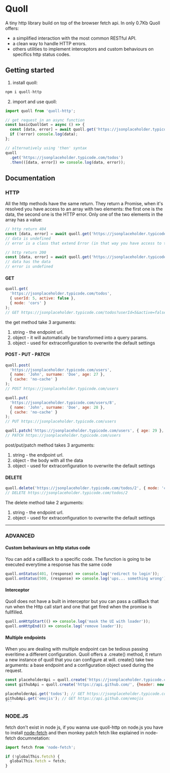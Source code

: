 # Quoll

A tiny http library build on top of the browser fetch api. In only 0.7Kb Quoll offers:

- a simplified interaction with the most common RESTful API.
- a clean way to handle HTTP errors.
- others utilities to implement interceptors and custom behaviours on specifics http status codes.

## Getting started

1. install quoll:

```js
npm i quoll-http
```

2. import and use quoll:

```js
import quoll from 'quoll-http';

// get request in an async function
const basicQuollGet = async () => {
  const [data, error] = await quoll.get('https://jsonplaceholder.typicode.com/todos');
  if (!error) console.log(data);
};

// alternatively using 'then' syntax
quoll
  .get('https://jsonplaceholder.typicode.com/todos')
  .then(([data, error]) => console.log(data, error));
```

## Documentation

### HTTP

All the http methods have the same return. They return a Promise, when it's resolved you have access to an array with two elements: the first one is the data, the second one is the HTTP error. Only one of the two elements in the array has a value:

```js
// http return 404
const [data, error] = await quoll.get('https://jsonplaceholder.typicode.com/wrong-endpoint');
// data is undefined
// error is a class that extend Error (in that way you have access to the response: error.response)

// http return 200
const [data, error] = await quoll.get('https://jsonplaceholder.typicode.com/todos');
// data has the data
// error is undefined
```

#### GET

```js
quoll.get(
  'https://jsonplaceholder.typicode.com/todos',
  { userId: 5, active: false },
  { mode: 'cors' }
);
// GET https://jsonplaceholder.typicode.com/todos?userId=5&active=false
```

the get method take 3 arguments:

1. string - the endpoint url.
2. object - it will automatically be transformed into a query params.
3. object - used for extraconfiguration to overwrite the default settings

#### POST - PUT - PATCH

```js
quoll.post(
  'https://jsonplaceholder.typicode.com/users',
  { name: 'John', surname: 'Doe', age: 27 },
  { cache: 'no-cache' }
);
// POST https://jsonplaceholder.typicode.com/users

quoll.put(
  'https://jsonplaceholder.typicode.com/users/8',
  { name: 'John', surname: 'Doe', age: 28 },
  { cache: 'no-cache' }
);
// PUT https://jsonplaceholder.typicode.com/users

quoll.patch('https://jsonplaceholder.typicode.com/users', { age: 29 }, { cache: 'no-cache' });
// PATCH https://jsonplaceholder.typicode.com/users
```

post/put/patch method takes 3 arguments:

1. string - the endpoint url.
2. object - the body with all the data
3. object - used for extraconfiguration to overwrite the default settings

#### DELETE

```js
quoll.delete('https://jsonplaceholder.typicode.com/todos/2', { mode: 'cors' });
// DELETE https://jsonplaceholder.typicode.com/todos/2
```

The delete method take 2 arguments:

1. string - the endpoint url.
2. object - used for extraconfiguration to overwrite the default settings

---

### ADVANCED

#### Custom behaviours on http status code

You can add a callBack to a specific code. The function is going to be executed everytime a response has the same code

```js
quoll.onStatus(401, (response) => console.log('redirect to login'));
quoll.onStatus(500, (response) => console.log('ups... something wrong'));
```

#### Interceptor

Quoll does not have a built in interceptor but you can pass a callBack that run when the Http call start and one that get fired when the promise is fullfilled.

```js
quoll.onHttpStart(() => console.log('mask the UI with loader'));
quoll.onHttpEnd(() => console.log('remove loader'));
```

#### Multiple endpoints

When you are dealing with multiple endpoint can be tedious passing everitime a different configuration. Quoll offers a .create() method, it return a new instance of quoll that you can configure at will. create() take two arguments: a base endpoint and a configuration object used during the request.

````js
const placeholderApi = quoll.create('https://jsonplaceholder.typicode.com/', {header: new header(), ...etc });
const githubApi = quoll.create('https://api.github.com/', {header: new header(), ...etc });

placeholderApi.get('todos'); // GET https://jsonplaceholder.typicode.com/todos
githubApi.get('emojis'); // GET https://api.github.com/emojis
```

````

### NODE.JS

fetch don't exist in node js, if you wanna use quoll-http on node.js you have to install [node-fetch](https://www.npmjs.com/package/node-fetch) and then monkey patch fetch like explained in node-fetch documnetation:

```js
import fetch from 'node-fetch';

if (!globalThis.fetch) {
  globalThis.fetch = fetch;
}
```
